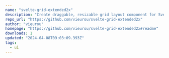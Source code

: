 ```yaml
---
name: "svelte-grid-extended2x"
description: "Create draggable, resizable grid layout component for Svelte."
repo_url: "https://github.com/vieurou/svelte-grid-extended2x"
author: "vieurou"
homepage: "https://github.com/vieurou/svelte-grid-extended2x#readme"
downloads: 1
updated: "2024-04-08T09:03:09.393Z"
tags: 
  - ui
---
```

